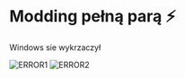 # Modding pełną parą ⚡
Windows sie wykrzaczył

![ERROR1](https://neosmart.net/wiki/wp-content/uploads/sites/5/2014/06/0x000000D1.png)
![ERROR2](https://i.wpimg.pl/1280x/filerepo.grupawp.pl/api/v1/display/embed/cdf45887-0724-44e9-84a8-1961e271b390)

